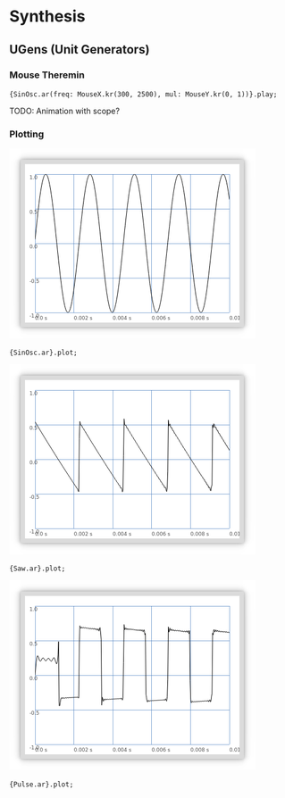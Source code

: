 # Synthesis

## UGens (Unit Generators)

### Mouse Theremin
```supercollider
{SinOsc.ar(freq: MouseX.kr(300, 2500), mul: MouseY.kr(0, 1))}.play;
```
TODO: Animation with scope?
### Plotting
![](sinoscplot.png)
```supercollider
{SinOsc.ar}.plot;
```
![](sawplot.png)
```supercollider
{Saw.ar}.plot;
```
![](pulseplot.png)
```supercollider
{Pulse.ar}.plot;
```
